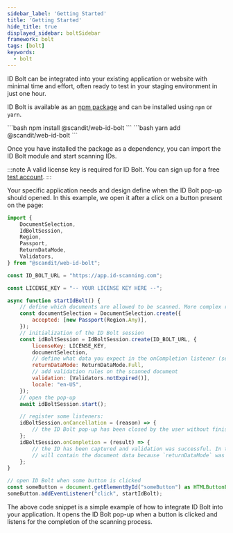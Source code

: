 ```yaml
---
sidebar_label: 'Getting Started'
title: 'Getting Started'
hide_title: true
displayed_sidebar: boltSidebar
framework: bolt
tags: [bolt]
keywords:
  - bolt
---
```


ID Bolt can be integrated into your existing application or website with minimal time and effort, often ready to test in your staging environment in just one hour.

ID Bolt is available as an [npm package](https://www.npmjs.com/package/@scandit/web-id-bolt) and can be installed using `npm` or `yarn`.

<Tabs>
<TabItem value="npm" label="npm">
```bash
npm install @scandit/web-id-bolt
```
</TabItem>
<TabItem value="yarn" label="yarn">
```bash
yarn add @scandit/web-id-bolt
```
</TabItem>
</Tabs>

Once you have installed the package as a dependency, you can import the ID Bolt module and start scanning IDs.

:::note
A valid license key is required for ID Bolt. You can sign up for a free [test account](https://ssl.scandit.com/dashboard/sign-up?p=id-bolt).
:::

Your specific application needs and design define when the ID Bolt pop-up should opened. In this example, we open it after a click on a button present on the page:

```javascript
import {
	DocumentSelection,
	IdBoltSession,
	Region,
	Passport,
	ReturnDataMode,
	Validators,
} from "@scandit/web-id-bolt";

const ID_BOLT_URL = "https://app.id-scanning.com";

const LICENSE_KEY = "-- YOUR LICENSE KEY HERE --";

async function startIdBolt() {
	// define which documents are allowed to be scanned. More complex rules can be added.
	const documentSelection = DocumentSelection.create({
		accepted: [new Passport(Region.Any)],
	});
	// initialization of the ID Bolt session
	const idBoltSession = IdBoltSession.create(ID_BOLT_URL, {
		licenseKey: LICENSE_KEY,
		documentSelection,
		// define what data you expect in the onCompletion listener (set below)
		returnDataMode: ReturnDataMode.Full,
		// add validation rules on the scanned document
		validation: [Validators.notExpired()],
		locale: "en-US",
	});
	// open the pop-up
	await idBoltSession.start();

	// register some listeners:
	idBoltSession.onCancellation = (reason) => {
		// the ID Bolt pop-up has been closed by the user without finishing the scan process.
	};
	idBoltSession.onCompletion = (result) => {
		// the ID has been captured and validation was successful. In this example the result
		// will contain the document data because `returnDataMode` was set to RETURN_DATA_MODE.FULL.
	};
}

// open ID Bolt when some button is clicked
const someButton = document.getElementById("someButton") as HTMLButtonElement;
someButton.addEventListener("click", startIdBolt);
```

The above code snippet is a simple example of how to integrate ID Bolt into your application. It opens the ID Bolt pop-up when a button is clicked and listens for the completion of the scanning process.
